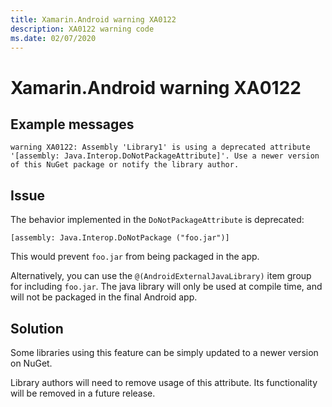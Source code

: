 ```yaml
---
title: Xamarin.Android warning XA0122
description: XA0122 warning code
ms.date: 02/07/2020
---
```

# Xamarin.Android warning XA0122

## Example messages

```
warning XA0122: Assembly 'Library1' is using a deprecated attribute '[assembly: Java.Interop.DoNotPackageAttribute]'. Use a newer version of this NuGet package or notify the library author.
```

## Issue

The behavior implemented in the `DoNotPackageAttribute` is deprecated:

    [assembly: Java.Interop.DoNotPackage ("foo.jar")]

This would prevent `foo.jar` from being packaged in the app.

Alternatively, you can use the `@(AndroidExternalJavaLibrary)` item
group for including `foo.jar`. The java library will only be used at
compile time, and will not be packaged in the final Android app.

## Solution

Some libraries using this feature can be simply updated to a newer
version on NuGet.

Library authors will need to remove usage of this attribute. Its
functionality will be removed in a future release.
